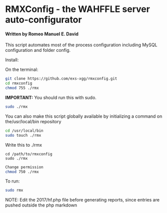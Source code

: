 # RMXConfig - the WAHFFLE server auto-configurator
#### Written by Romeo Manuel E. David

This script automates most of the process configuration including MySQL configuration and folder config.

Install:

On the terminal:
```bash
git clone https://github.com/exs-xgg/rmxconfig.git
cd rmxconfig
chmod 755 ./rmx
```

**IMPORTANT:** You should run this with sudo.
```bash
sudo ./rmx
```

You can also make this script globally available by initializing a command on the/usr/local/bin repository

```bash
cd /usr/local/bin
sudo touch ./rmx
```
Write this to ./rmx
```
cd /path/to/rmxconfig
sudo ./rmx
```
```bash
Change permission
chmod 750 ./rmx
```
To run:
```bash
sudo rmx
```
NOTE: Edit the 2017/hf.php file before generating reports, since entries are pushed outside the php markdown
